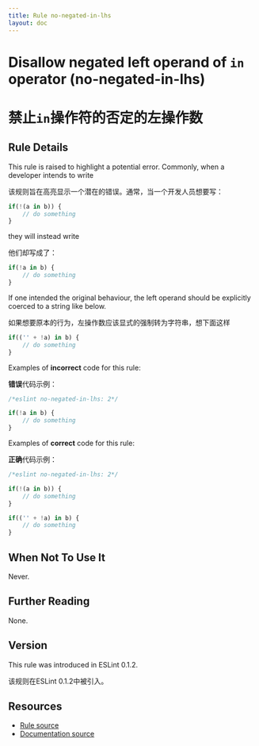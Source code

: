 ```yaml
---
title: Rule no-negated-in-lhs
layout: doc
---
```

<!-- Note: No pull requests accepted for this file. See README.md in the root directory for details. -->

# Disallow negated left operand of `in` operator (no-negated-in-lhs)

# 禁止`in`操作符的否定的左操作数

## Rule Details

This rule is raised to highlight a potential error. Commonly, when a developer intends to write

该规则旨在高亮显示一个潜在的错误。通常，当一个开发人员想要写：

```js
if(!(a in b)) {
    // do something
}
```

they will instead write

他们却写成了：

```js
if(!a in b) {
    // do something
}
```

If one intended the original behaviour, the left operand should be explicitly coerced to a string like below.

如果想要原本的行为，左操作数应该显式的强制转为字符串，想下面这样

```js
if(('' + !a) in b) {
    // do something
}
```

Examples of **incorrect** code for this rule:

**错误**代码示例：

```js
/*eslint no-negated-in-lhs: 2*/

if(!a in b) {
    // do something
}
```

Examples of **correct** code for this rule:

**正确**代码示例：

```js
/*eslint no-negated-in-lhs: 2*/

if(!(a in b)) {
    // do something
}

if(('' + !a) in b) {
    // do something
}
```

## When Not To Use It

Never.

## Further Reading

None.

## Version

This rule was introduced in ESLint 0.1.2.

该规则在ESLint 0.1.2中被引入。

## Resources

* [Rule source](https://github.com/eslint/eslint/tree/master/lib/rules/no-negated-in-lhs.js)
* [Documentation source](https://github.com/eslint/eslint/tree/master/docs/rules/no-negated-in-lhs.md)
